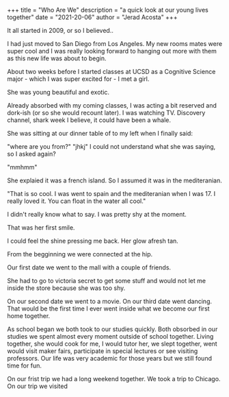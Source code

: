 +++
title = "Who Are We"
description = "a quick look at our young lives together"
date = "2021-20-06"
author = "Jerad Acosta"
+++

It all started in 2009, or so I believed..

I had just moved to San Diego from Los Angeles. My new rooms mates were super cool and I was really looking forward to hanging out more with them as this new life was about to begin. 

About two weeks before I started classes at UCSD as a Cognitive Science major - which I was super excited for - I met a girl.  

She was young beautiful and exotic.  

Already absorbed with my coming classes, I was acting a bit reserved and dork-ish (or so she would recount later). I was watching TV. Discovery channel, shark week I believe, it could have been a whale.  

She was sitting at our dinner table of to my left when I finally said:  

"where are you from?"
"jhkj"
I could not understand what she was saying, so I asked again?  

"mmhmm"

She explaied it was a french island. So I assumed it was in the mediteranian.  

"That is so cool. I was went to spain and the mediteranian when I was 17. I really loved it. You can float in the water all cool."

I didn't really know what to say. I was pretty shy at the moment.

That was her first smile.

I could feel the shine pressing me back. Her glow afresh tan.  

From the begginning we were connected at the hip.  

Our first date we went to the mall with a couple of friends.  

She had to go to victoria secret to get some stuff and would not let me inside the store because she was too shy.  

On our second date we went to a movie. On our third date went dancing. That would be the first time I ever went inside what we become our first home together.  

As school began we both took to our studies quickly. Both obsorbed in our studies we spent almost every moment outside of school together. Living together, she would cook for me, I would tutor her, we slept together, went would visit maker fairs, participate in special lectures or see visiting professors. Our life was very academic for those years but we still found time for fun.  

On our frist trip we had a long weekend together. We took a trip to Chicago. On our trip we visited 